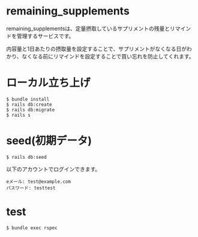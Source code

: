 # remaining_supplements

remaining_supplementsは、定量摂取しているサプリメントの残量とリマインドを管理するサービスです。

内容量と1日あたりの摂取量を設定することで、サプリメントがなくなる日がわかり、なくなる前にリマインドを設定することで買い忘れを防止してくれます。

# ローカル立ち上げ
```
$ bundle install
$ rails db:create
$ rails db:migrate
$ rails s
```
# seed(初期データ)
```
$ rails db:seed
```
以下のアカウントでログインできます。
```  
eメール: test@example.com
パスワード: testtest
```

# test
```
$ bundle exec rspec
```
